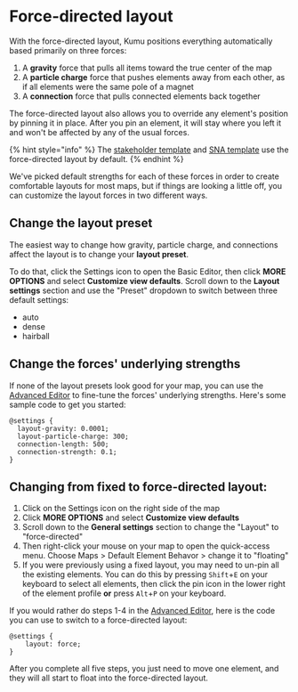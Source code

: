 # Force-directed layout

With the force-directed layout, Kumu positions everything automatically based primarily on three forces:
1. A **gravity** force that pulls all items toward the true center of the map
2. A **particle charge** force that pushes elements away from each other, as if all elements were the same pole of a magnet
3. A **connection** force that pulls connected elements back together

The force-directed layout also allows you to override any element's position by pinning it in place. After you pin an element, it will stay where you left it and won't be affected by any of the usual forces.

{% hint style="info" %}
  The <a href="/guides/templates.md#stakeholder-template">stakeholder template</a> and <a href="/guides/templates.md#sna-social-network-analysis-template">SNA template</a> use the force-directed layout by default.
{% endhint %}

We've picked default strengths for each of these forces in order to create comfortable layouts for most maps, but if things are looking a little off, you can customize the layout forces in two different ways.


## Change the layout preset

The easiest way to change how gravity, particle charge, and connections affect the layout is to change your **layout preset**.

To do that, click the Settings icon <i class="fa fa-sliders"></i> to open the Basic Editor, then click **MORE OPTIONS** and select **Customize view defaults**. Scroll down to the **Layout settings** section and use the "Preset" dropdown to switch between three default settings:

- auto
- dense
- hairball


## Change the forces' underlying strengths

If none of the layout presets look good for your map, you can use the [Advanced Editor](/overview/view-editors.md#advanced-editor) to fine-tune the forces' underlying strengths. Here's some sample code to get you started:

```
@settings {
  layout-gravity: 0.0001;
  layout-particle-charge: 300;
  connection-length: 500;
  connection-strength: 0.1;
}
```


## Changing from fixed to force-directed layout:

1. Click on the Settings icon <i class="fa fa-sliders"></i> on the right side of the map
1. Click **MORE OPTIONS** and select **Customize view defaults**
1. Scroll down to the **General settings** section to change the "Layout" to "force-directed"
1. Then right-click your mouse on your map to open the quick-access menu. Choose Maps > Default Element Behavor > change it to "floating"
1. If you were previously using a fixed layout, you may need to un-pin all the existing elements. You can do this by pressing `Shift`+`E` on your keyboard to select all elements, then click the pin icon in the lower right of the element profile **or** press `Alt`+`P` on your keyboard.

If you would rather do steps 1-4 in the [Advanced Editor](/overview/view-editors.md#advanced-editor), here is the code you can use to switch to a force-directed layout:

```
@settings {
    layout: force;
}
```

After you complete all five steps, you just need to move one element, and they will all start to float into the force-directed layout.



